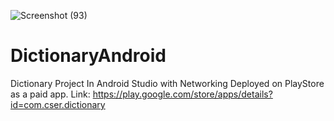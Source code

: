 ![Screenshot (93)](https://user-images.githubusercontent.com/63362026/162666878-6fd68bfc-9da5-44bb-980e-0c4ea69e610d.png)

# DictionaryAndroid
Dictionary Project In Android Studio with Networking 
Deployed on PlayStore as a paid app.
Link: https://play.google.com/store/apps/details?id=com.cser.dictionary
